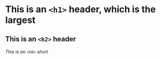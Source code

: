 # This is an `<h1>` header, which is the largest

## This is an `<h2>` header

###### This is an `<h6>` short
